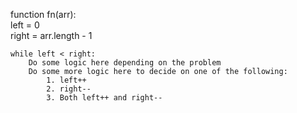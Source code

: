 function fn(arr):  
    left = 0  
    right = arr.length - 1  
  
    while left < right:  
        Do some logic here depending on the problem  
        Do some more logic here to decide on one of the following:  
            1. left++  
            2. right--  
            3. Both left++ and right--  
